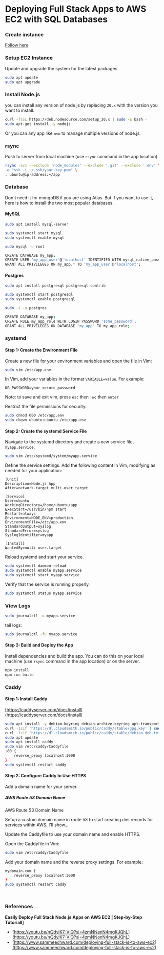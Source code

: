 
# Deploying Full Stack Apps to AWS EC2 with SQL Databases

### Create instance
[Follow here](https://github.com/dimahike/notes/blob/main/AWS/EC2/Creating%20an%20Instance%20in%20EC2%20(AWS).md)

### Setup EC2 Instance
Update and upgrade the system for the latest packages.
```bash
sudo apt update
sudo apt upgrade
```

### Install Node.js
you can install any version of node.js by replacing `20.x` with the version you want to install.
```bash
curl -fsSL https://deb.nodesource.com/setup_20.x | sudo -E bash -
sudo apt-get install -y nodejs
```
Or you can any app like `nvm` to manage multiple versions of node.js.

### rsync
Push to server from local machine (use `rsync` command in the app location)
```bash
rsync -avz --exclude 'node_modules' --exclude '.git' --exclude '.env' \
-e "ssh -i ~/.ssh/your-key.pem" \
. ubuntu@ip-address:~/app
```

### Database
Don't need it for mongoDB if you are using Atlas. But if you want to use it, here is how to install the two most popular databases.
#### MySQL
```bash
sudo apt install mysql-server

sudo systemctl start mysql
sudo systemctl enable mysql

sudo mysql -u root

CREATE DATABASE my_app;
CREATE USER 'my_app_user'@'localhost' IDENTIFIED WITH mysql_native_password BY 'MyNewPass1!';
GRANT ALL PRIVILEGES ON my_app.* TO 'my_app_user'@'localhost';
```

#### Postgres
```bash
sudo apt install postgresql postgresql-contrib

sudo systemctl start postgresql
sudo systemctl enable postgresql

sudo -i -u postgres

CREATE DATABASE my_app;
CREATE ROLE my_app_role WITH LOGIN PASSWORD 'some_password';
GRANT ALL PRIVILEGES ON DATABASE "my_app" TO my_app_role;
```

### systemd

#### Step 1: Create the Environment File
Create a new file for your environment variables and open the file in Vim:
```bash
sudo vim /etc/app.env
```
In Vim, add your variables in the format `VARIABLE=value`. For example:
```
DB_PASSWORD=your_secure_password
```
Note: to save and exit vim, press `esc` then `:wq` then `enter`

Restrict the file permissions for security.
```bash
sudo chmod 600 /etc/app.env
sudo chown ubuntu:ubuntu /etc/app.env
```

#### Step 2: Create the systemd Service File
Navigate to the systemd directory and create a new service file, `myapp.service`.
```bash
sudo vim /etc/systemd/system/myapp.service
```
Define the service settings. Add the following content in Vim, modifying as needed for your application:
```
[Unit]
Description=Node.js App
After=network.target multi-user.target

[Service]
User=ubuntu
WorkingDirectory=/home/ubuntu/app
ExecStart=/usr/bin/npm start
Restart=always
Environment=NODE_ENV=production
EnvironmentFile=/etc/app.env
StandardOutput=syslog
StandardError=syslog
SyslogIdentifier=myapp

[Install]
WantedBy=multi-user.target
```
Reload systemd and start your service.
```bash
sudo systemctl daemon-reload
sudo systemctl enable myapp.service
sudo systemctl start myapp.service
```
Verify that the service is running properly.
```bash
sudo systemctl status myapp.service
```

### View Logs
```bash
sudo journalctl -u myapp.service
```
tail logs:
```bash
sudo journalctl -fu myapp.service
```

#### Step 3: Build and Deploy the App
Install dependencies and build the app. You can do this on your local machine (use `rsync` command in the app location) or on the server.
```bash
npm install
npm run build
```

### Caddy

#### Step 1: Install Caddy
[https://caddyserver.com/docs/install](https://caddyserver.com/docs/install)

```bash
sudo apt install -y debian-keyring debian-archive-keyring apt-transport-https curl
curl -1sLf 'https://dl.cloudsmith.io/public/caddy/stable/gpg.key' | sudo gpg --dearmor -o /usr/share/keyrings/caddy-stable-archive-keyring.gpg
curl -1sLf 'https://dl.cloudsmith.io/public/caddy/stable/debian.deb.txt' | sudo tee /etc/apt/sources.list.d/caddy-stable.list
sudo apt update
sudo apt install caddy
sudo vim /etc/caddy/Caddyfile
:80 {
    reverse_proxy localhost:3000
}
sudo systemctl restart caddy
```

#### Step 2: Configure Caddy to Use HTTPS
Add a domain name for your server.

##### AWS Route 53 Domain Name
AWS Route 53 Domain Name

Setup a custom domain name in route 53 to start creating dns records for services within AWS. I'll show...

Update the Caddyfile to use your domain name and enable HTTPS.

Open the Caddyfile in Vim:
```bash
sudo vim /etc/caddy/Caddyfile
```
Add your domain name and the reverse proxy settings. For example:
```bash
mydomain.com {
    reverse_proxy localhost:3000
}
sudo systemctl restart caddy
```
<br/>

### References
**Easily Deploy Full Stack Node.js Apps on AWS EC2 | Step-by-Step Tutoriall]**
- [https://youtu.be/nQdyiK7-VlQ?si=4zmNNenN4mgKJQhL](https://youtu.be/nQdyiK7-VlQ?si=4zmNNenN4mgKJQhL)
- [https://www.sammeechward.com/deploying-full-stack-js-to-aws-ec2](https://www.sammeechward.com/deploying-full-stack-js-to-aws-ec2)
